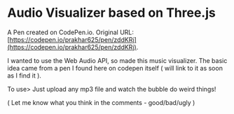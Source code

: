 # Audio Visualizer based on Three.js

A Pen created on CodePen.io. Original URL: [https://codepen.io/prakhar625/pen/zddKRj](https://codepen.io/prakhar625/pen/zddKRj).

I wanted to use the Web Audio API, so made this music visualizer. The basic idea came from a pen I found here on codepen itself ( will link to it as soon as I find it ).

To use> Just upload any mp3 file and watch the bubble do weird things!

( Let me know what you think in the comments - good/bad/ugly )
